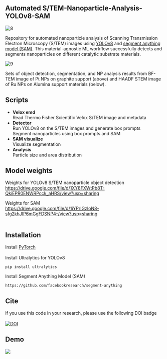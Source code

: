 ## Automated S/TEM-Nanoparticle-Analysis-YOLOv8-SAM


![8](https://github.com/ArdaGen/STEM-Nanoparticle-Analysis-YOLOv8-SAM/blob/main/images/g37046.svg)


Repository for automated nanoparticle analysis of Scanning Transmission Electron Microscopy (S/TEM) images using [YOLOv8](https://github.com/ultralytics/ultralytics) and [segment anything model (SAM)](https://github.com/facebookresearch/segment-anything).
This material-agnostic ML workflow successfully detects and segments nanoparticles on different catalytic substrate materials.

![9](https://github.com/ArdaGen/STEM-Automated-Nanoparticle-Analysis-YOLOv8-SAM/blob/main/images/results10.png)

Sets of object detection, segmentation, and NP analysis results from BF-TEM image of Pt NPs on graphite support (above) and HAADF STEM image of Ru NPs on Alumina support materials (below).


## Scripts
* **Velox emd** <br>
  Read Thermo Fisher Scientific Velox S/TEM image and metadata
* **Detector** <br>
  Run YOLOv8 on the S/TEM images and generate box prompts <br>
  Segment nanoparticles using box prompts and SAM
* **SAM visualize** <br>
  Visualize segmentation
* **Analysis** <br>
  Particle size and area distribution <br>


## Model weights
Weights for YOLOv8 S/TEM nanoparticle object detection <br>
https://drive.google.com/file/d/1XY8FXWtPb8T-QkiEPR0ENWRPcck_aHRS/view?usp=sharing

Weights for SAM <br>
https://drive.google.com/file/d/1iYPrlGzIoN8-sfg2khJIP6mGgFDSNP4-/view?usp=sharing 
<br>
<br>
## Installation
Install [PyTorch](https://pytorch.org/get-started/locally/)
<br>
<br>
Install Ultralytics for YOLOv8
```
pip install ultralytics
```
Install Segment Anything Model (SAM)
```
https://github.com/facebookresearch/segment-anything
```
## Cite
If you use this code in your research, please use the following DOI badge 
<br>
<br>
[![DOI](https://zenodo.org/badge/696562764.svg)](https://zenodo.org/badge/latestdoi/696562764)
## Demo
![](https://github.com/ArdaGen/STEM-Nanoparticle-Analysis-YOLOv8-SAM/blob/main/images/AI_nanoparticle_2.gif)





